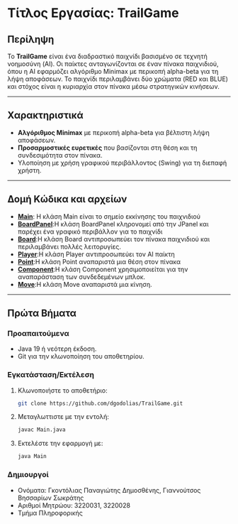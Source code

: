 # **Τίτλος Εργασίας: TrailGame**

## **Περίληψη**
Το **TrailGame** είναι ένα διαδραστικό παιχνίδι βασισμένο σε τεχνητή νοημοσύνη (AI). Οι παίκτες ανταγωνίζονται σε έναν πίνακα παιχνιδιού, όπου η AI εφαρμόζει αλγόριθμο Minimax με περικοπή alpha-beta για τη λήψη αποφάσεων. Το παιχνίδι περιλαμβάνει δύο χρώματα (RED και BLUE) και στόχος είναι η κυριαρχία στον πίνακα μέσω στρατηγικών κινήσεων.

---

## **Χαρακτηριστικά**
- **Αλγόριθμος Minimax** με περικοπή alpha-beta για βέλτιστη λήψη αποφάσεων.
- **Προσαρμοστικές ευρετικές** που βασίζονται στη θέση και τη συνδεσιμότητα στον πίνακα.
- Υλοποίηση με χρήση γραφικού περιβάλλοντος (Swing) για τη διεπαφή χρήστη.

***

## **Δομή Κώδικα και αρχείων**
  * <b><u>Main</u></b>: Η κλάση Main είναι το σημείο εκκίνησης του παιχνιδιού
  * <b><u>BoardPanel</u></b>:Η κλάση BoardPanel κληρονομεί από την JPanel και παρέχει ένα γραφικό περιβάλλον για το παιχνίδι
  * <b><u>Board</u></b>:Η κλάση Board αντιπροσωπεύει τον πίνακα παιχνιδιού και περιλαμβάνει πολλές λειτορυγίες.
  * <b><u>Player</u></b>:Η κλάση Player αντιπροσωπεύει τον AI παίκτη 
  * <b><u>Point</u></b>:Η κλάση Point αναπαριστά μια θέση στον πίνακα 
  * <b><u>Component</u></b>:Η κλάση Component  χρησιμοποιείται για την αναπαράσταση των συνδεδεμένων μπλοκ.
  * <b><u>Μove</u></b>:Η κλάση Move αναπαριστά μια κίνηση.
---

## **Πρώτα Βήματα**

### **Προαπαιτούμενα**
- Java 19 ή νεότερη έκδοση.
- Git για την κλωνοποίηση του αποθετηρίου.

### **Εγκατάσταση/Εκτέλεση**
1. Κλωνοποιήστε το αποθετήριο:
   ```bash
   git clone https://github.com/dgodolias/TrailGame.git
2. Μεταγλωττιστε με την εντολή:
    ```bash
    javac Main.java
2. Εκτελέστε την εφαρμογή με:
    ```bash
    java Main

### **Δημιουργοί**
 
* Ονόματα: Γκοντόλιας Παναγιώτης Δημοσθένης, Γιαννούτσος Βησσαρίων Σωκράτης
* Αριθμοί Μητρώου: 3220031, 3220028
* Τμήμα Πληροφορικής

